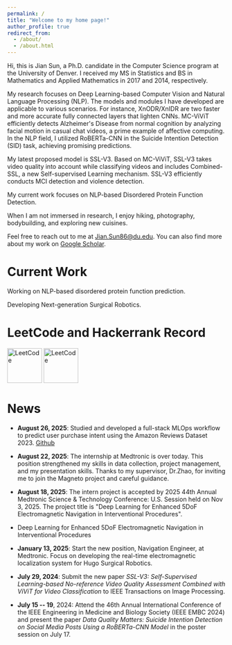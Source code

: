 ```yaml
---
permalink: /
title: "Welcome to my home page!"
author_profile: true
redirect_from: 
  - /about/
  - /about.html
---
```


Hi, this is Jian Sun, a Ph.D. candidate in the Computer Science program at the University of Denver. I received my MS in Statistics and BS in Mathematics and Applied Mathematics in 2017 and 2014, respectively.

My research focuses on Deep Learning-based Computer Vision and Natural Language Processing (NLP). The models and modules I have developed are applicable to various scenarios. For instance, XnODR/XnIDR are two faster and more accurate fully connected layers that lighten CNNs. MC-ViViT efficiently detects Alzheimer's Disease from normal cognition by analyzing facial motion in casual chat videos, a prime example of affective computing. In the NLP field, I utilized RoBERTa-CNN in the Suicide Intention Detection (SID) task, achieving promising predictions.

My latest proposed model is SSL-V3. Based on MC-ViViT, SSL-V3 takes video quality into account while classifying videos and includes Combined-SSL, a new Self-supervised Learning mechanism. SSL-V3 efficiently conducts MCI detection and violence detection.

My current work focuses on NLP-based Disordered Protein Function Detection.

When I am not immersed in research, I enjoy hiking, photography, bodybuilding, and exploring new cuisines.

Feel free to reach out to me at [Jian.Sun86@du.edu](mailto:Jian.Sun86@du.edu?subject=Test). You can also find more about my work on [Google Scholar](https://scholar.google.com/citations?user=8bq3_mEAAAAJ&hl=en).

Current Work
=============

Working on NLP-based disordered protein function prediction.

Developing Next-generation Surgical Robotics.

LeetCode and Hackerrank Record
==============================

<a href="https://leetcode.com/u/jiansfoggy/" target="_blank"><img src="https://miro.medium.com/v2/resize:fit:1020/0*xJCLQQRZv3XFMUd1" alt="LeetCode" width="80" height="80"></a> <a href="https://www.hackerrank.com/profile/jian_sun" target="_blank"><img src="https://upload.wikimedia.org/wikipedia/commons/thumb/4/40/HackerRank_Icon-1000px.png/600px-HackerRank_Icon-1000px.png" alt="LeetCode" width="80" height="80"></a>

News
=====

* **August 26, 2025**: Studied and developed a full-stack MLOps workflow to predict user purchase intent using the Amazon Reviews Dataset 2023. [Github](https://github.com/jiansfoggy/4705_Book_Purchase_Intention_Prediction.git)

* **August 22, 2025**: The internship at Medtronic is over today. This position strengthened my skills in data collection, project management, and my presentation skills. Thanks to my supervisor, Dr.Zhao, for inviting me to join the Magneto project and careful guidance. 

* **August 18, 2025**: The intern project is accepted by 2025 44th Annual Medtronic Science & Technology Conference: U.S. Session held on Nov 3, 2025. The project title is "Deep Learning for Enhanced 5DoF Electromagnetic Navigation in Interventional Procedures".

* Deep Learning for Enhanced 5DoF Electromagnetic Navigation in Interventional Procedures

* **January 13, 2025**: Start the new position, Navigation Engineer, at Medtronic. Focus on developing the real-time electromagnetic localization system for Hugo Surgical Robotics.

* **July 29, 2024**: Submit the new paper <i>SSL-V3: Self-Supervised Learning-based No-reference Video Quality Assessment Combined with ViViT for Video Classification</i> to IEEE Transactions on Image Processing.

* **July 15 -- 19**, 2024: Attend the 46th Annual International Conference of the IEEE Engineering in Medicine and Biology Society (IEEE EMBC 2024) and present the paper <i>Data Quality Matters: Suicide Intention Detection on Social Media Posts Using a RoBERTa-CNN Model</i> in the poster session on July 17.
